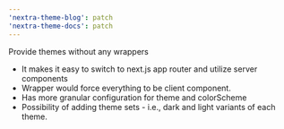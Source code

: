 ```yaml
---
'nextra-theme-blog': patch
'nextra-theme-docs': patch
---
```


Provide themes without any wrappers

- It makes it easy to switch to next.js app router and utilize server components
- Wrapper would force everything to be client component.
- Has more granular configuration for theme and colorScheme
- Possibility of adding theme sets - i.e., dark and light variants of each theme.

